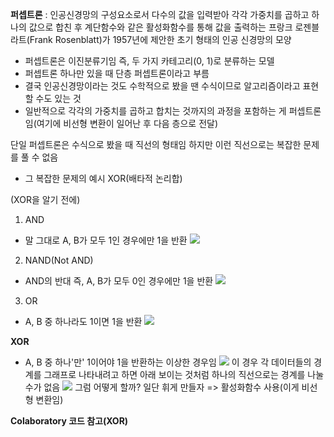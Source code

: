 **퍼셉트론** : 인공신경망의 구성요소로서 다수의 값을 입력받아 각각 가중치를 곱하고 하나의 값으로 합친 후 계단함수와 같은 활성화함수를 통해 값을 출력하는 프랑크 로젠블라트(Frank Rosenblatt)가 1957년에 제안한 초기 형태의 인공 신경망의 모양
- 퍼셉트론은 이진분류기임 즉, 두 가지 카테고리(0, 1)로 분류하는 모델
- 퍼셉트론 하나만 있을 때 단층 퍼셉트론이라고 부름
- 결국 인공신경망이라는 것도 수학적으로 봤을 땐 수식이므로 알고리즘이라고 표현할 수도 있는 것
- 일반적으로 각각의 가중치를 곱하고 합치는 것까지의 과정을 포함하는 게 퍼셉트론임(여기에 비선형 변환이 일어난 후 다음 층으로 전달)

단일 퍼셉트론은 수식으로 봤을 때 직선의 형태임 하지만 이런 직선으로는 복잡한 문제를 풀 수 없음

- 그 복잡한 문제의 예시 XOR(배타적 논리합)

(XOR을 알기 전에)
1. AND
- 말 그대로 A, B가 모두 1인 경우에만 1을 반환
![](Pasted%20image%2020230717185127.png)
2. NAND(Not AND)
- AND의 반대 즉, A, B가 모두 0인 경우에만 1을 반환
![](Pasted%20image%2020230717185140.png)
3. OR
- A, B 중 하나라도 1이면 1을 반환
![](Pasted%20image%2020230717185235.png)


**XOR**
- A, B 중 하나'만' 1이어야 1을 반환하는 이상한 경우임
![](Pasted%20image%2020230717185322.png)
이 경우 각 데이터들의 경계를 그래프로 나타내려고 하면 아래 보이는 것처럼 하나의 직선으로는 경계를 나눌 수가 없음
![](Pasted%20image%2020230717191218.png)
그럼 어떻게 할까? 일단 휘게 만들자 => 활성화함수 사용(이게 비선형 변환임)

**Colaboratory 코드 참고(XOR)**


